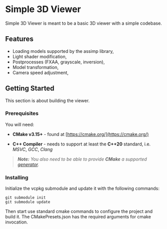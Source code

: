 # Simple 3D Viewer

Simple 3D Viewer is meant to be a basic 3D viewer with a simple codebase.

## Features

- Loading models supported by the assimp library,
- Light shader modification,
- Postprocesses (FXAA, grayscale, inversion),
- Model transformation,
- Camera speed adjustment,

## Getting Started

This section is about building the viewer.

### Prerequisites

You will need:

- **CMake v3.15+** - found at [https://cmake.org/](https://cmake.org/)

- **C++ Compiler** - needs to support at least the **C++20** standard, i.e.
  _MSVC_, _GCC_, _Clang_

> _**Note:**_ _You also need to be able to provide _**CMake**_ a supported
> [generator](https://cmake.org/cmake/help/latest/manual/cmake-generators.7.html)._

### Installing

Initialize the vcpkg submodule and update it with the following commands:

```
git submodule init
git submodule update
```

Then start use standard cmake commands to configure the project and build it.
The CMakePresets.json has the required arguments for cmake invocation.
